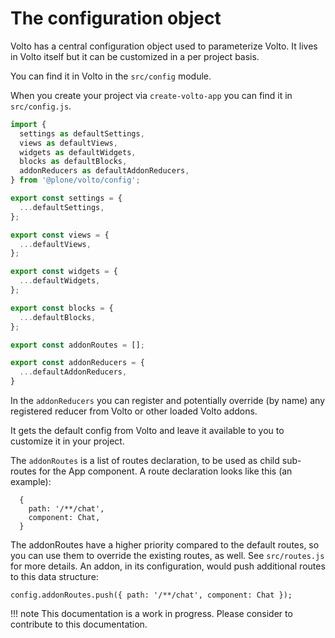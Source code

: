 # The configuration object

Volto has a central configuration object used to parameterize Volto. It lives in Volto itself but it can be customized in a per project basis.

You can find it in Volto in the `src/config` module.

When you create your project via `create-volto-app` you can find it in `src/config.js`.

```js
import {
  settings as defaultSettings,
  views as defaultViews,
  widgets as defaultWidgets,
  blocks as defaultBlocks,
  addonReducers as defaultAddonReducers,
} from '@plone/volto/config';

export const settings = {
  ...defaultSettings,
};

export const views = {
  ...defaultViews,
};

export const widgets = {
  ...defaultWidgets,
};

export const blocks = {
  ...defaultBlocks,
};

export const addonRoutes = [];

export const addonReducers = {
  ...defaultAddonReducers,
}
```

In the ``addonReducers`` you can register and potentially override (by name) any registered reducer from Volto or other loaded Volto addons.

It gets the default config from Volto and leave it available to you to customize it in your project.

The `addonRoutes` is a list of routes declaration, to be used as child sub-routes for the App component. A route declaration looks like this (an example):

```
  {
    path: '/**/chat',
    component: Chat,
  }
```

The addonRoutes have a higher priority compared to the default routes, so you can use them to override the existing routes, as well. See `src/routes.js` for more details. An addon, in its configuration, would push additional routes to this data structure:

```
config.addonRoutes.push({ path: '/**/chat', component: Chat });
```

!!! note
    This documentation is a work in progress. Please consider to contribute to this documentation.
